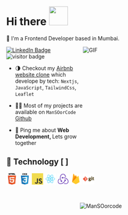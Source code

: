 


<h1>Hi there <img src="https://media.giphy.com/media/hvRJCLFzcasrR4ia7z/giphy.gif" width="50px" height="50px"></h1>


<p> 🔭  I'm a Frontend Developer  based in Mumbai.</p>

<img align="right" alt="GIF" height="250px" width="300px" src="https://media.giphy.com/media/xT9IgzoKnwFNmISR8I/giphy.gif" />

<p align="left">
<a target="_blank"  href="https://www.linkedin.com/in/mansoor-k-890311116/"><img src="https://img.shields.io/badge/-@ManSOorcode-0077B5?style=flat-square&amp;labelColor=0077B5&amp;logo=LinkedIn&amp;link=https://www.linkedin.com/in/mansoor-k-890311116/" alt="LinkedIn Badge"></a>
<a target="_blank">
<!--   <img src="https://visitor-badge.glitch.me/badge?page_id=ManSOorcode.ManSOorcode" alt="Vistor Badge"> -->
  <img src="https://page-views.glitch.me/badge?page_id=ManSOorcode" alt="visitor badge"/></a>
</p>



- 🌗 Checkout my <a target="_blank"  href="https://10-react-airbnb-clone.vercel.app/">Airbnb website clone</a> which develope by tech:  `Nextjs`,  `JavaScript`,  `TailwindCss`,  `Leaflet`

- 👨‍💻 Most of my projects are available on `ManSOorCode` <a target="_blank"  href="https://github.com/ManSOorcode">Github</a>

- 💬 Ping me about <strong>Web Development, </strong>Lets grow together

<h2>🚀 Technology [ ]</h2>




<p>
<code><img height="30" src="https://raw.githubusercontent.com/github/explore/80688e429a7d4ef2fca1e82350fe8e3517d3494d/topics/html/html.png"></code>
<code><img height="30" src="https://raw.githubusercontent.com/github/explore/80688e429a7d4ef2fca1e82350fe8e3517d3494d/topics/css/css.png"></code>
<code><img height="30" src="https://raw.githubusercontent.com/github/explore/80688e429a7d4ef2fca1e82350fe8e3517d3494d/topics/javascript/javascript.png"></code>
<!-- <code><img height="30" src="https://raw.githubusercontent.com/github/explore/80688e429a7d4ef2fca1e82350fe8e3517d3494d/topics/typescript/typescript.png"></code> -->
<code><img height="30" src="https://raw.githubusercontent.com/github/explore/80688e429a7d4ef2fca1e82350fe8e3517d3494d/topics/react/react.png"></code>
<code><img height="30" src="https://raw.githubusercontent.com/github/explore/5c058a388828bb5fde0bcafd4bc867b5bb3f26f3/topics/redux/redux.png"></code>
<!-- <code><img height="30" src="https://raw.githubusercontent.com/github/explore/80688e429a7d4ef2fca1e82350fe8e3517d3494d/topics/angular/angular.png"></code> -->
<code><img height="30" src="https://raw.githubusercontent.com/github/explore/80688e429a7d4ef2fca1e82350fe8e3517d3494d/topics/firebase/firebase.png"></code>
<!-- <code><img height="30" src="https://raw.githubusercontent.com/github/explore/80688e429a7d4ef2fca1e82350fe8e3517d3494d/topics/next/next.png"></code> -->
<code><img height="30" src="https://raw.githubusercontent.com/github/explore/80688e429a7d4ef2fca1e82350fe8e3517d3494d/topics/git/git.png"></code>
</p>
<br />


<!-- <details>
  <summary>:zap: GitHub Stats</summary>

  <img align="left" alt="codeSTACKr's GitHub Stats" src="https://github-readme-stats.vercel.app/api?username=ManSOorcode&show_icons=true&hide_border=false&title_color=ff652f&icon_color=FFE400&bg_color=09131B&text_color=ffffff&border_color=0c1a25" />

</details> -->

<p align="center">
<img  height="195" src="https://github-readme-stats.vercel.app/api/top-langs/?username=ManSOorcode&theme=nord" alt="ManSOorcode" />
</p>


  


